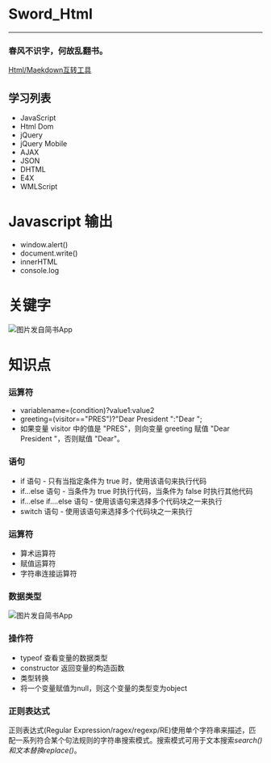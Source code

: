 # Sword_Html
---
### 春风不识字，何故乱翻书。
[Html/Maekdown互转工具](http://www.bejson.com/convert/html2markdown/)
## 学习列表
- JavaScript
- Html Dom
- jQuery
- jQuery Mobile
- AJAX
- JSON
- DHTML
- E4X
- WMLScript
# Javascript 输出
- window.alert()
- document.write()
- innerHTML
- console.log
# 关键字
![图片发自简书App](http://upload-images.jianshu.io/upload_images/13904740-cb7dfd0a37426185.png?imageMogr2/auto-orient/strip%7CimageView2/2/w/1080/q/50)

# 知识点
### 运算符
- variablename=(condition)?value1:value2 
- greeting=(visitor=="PRES")?"Dear President ":"Dear ";
- 如果变量 visitor 中的值是 "PRES"，则向变量 greeting 赋值 "Dear President "，否则赋值 "Dear"。
### 语句
- if 语句 - 只有当指定条件为 true 时，使用该语句来执行代码
- if...else 语句 - 当条件为 true 时执行代码，当条件为 false 时执行其他代码
- if...else if....else 语句 - 使用该语句来选择多个代码块之一来执行
- switch 语句 - 使用该语句来选择多个代码块之一来执行
### 运算符
- 算术运算符
- 赋值运算符
- 字符串连接运算符
### 数据类型
![图片发自简书App](http://upload-images.jianshu.io/upload_images/13904740-52285eac908640d3.png?imageMogr2/auto-orient/strip%7CimageView2/2/w/1080/q/50)
### 操作符
- typeof   查看变量的数据类型
- constructor  返回变量的构造函数
- 类型转换
- 将一个变量赋值为null，则这个变量的类型变为object
### 正则表达式
正则表达式(Regular Expression/ragex/regexp/RE)使用单个字符串来描述，匹配一系列符合某个句法规则的字符串搜索模式。搜索模式可用于文本搜索*search()*和文本替换*replace()*。
